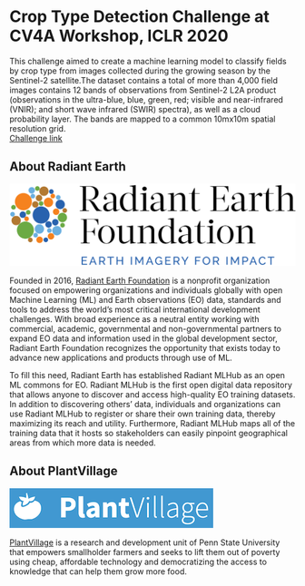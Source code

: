 # Crop Type Detection Challenge at CV4A Workshop, ICLR 2020


This challenge aimed to create a machine learning model to classify fields by crop type from images collected during the growing season by the Sentinel-2 satellite.The dataset contains a total of more than 4,000 field images contains 12 bands of observations from Sentinel-2 L2A product (observations in the ultra-blue, blue, green, red; visible and near-infrared (VNIR); and short wave infrared (SWIR) spectra), as well as a cloud probability layer. The bands are mapped to a common 10mx10m spatial resolution grid.  
[Challenge link ](https://zindi.africa/competitions/iclr-workshop-challenge-2-radiant-earth-computer-vision-for-crop-recognition/data)



## About Radiant Earth

![Radiant Logo](/_figures/radiantearth.png)

Founded in 2016, [Radiant Earth Foundation](www.radiant.earth) is a nonprofit organization focused on empowering organizations and individuals globally with open Machine Learning (ML) and Earth observations (EO) data, standards and tools to address the world’s most critical international development challenges. With broad experience as a neutral entity working with commercial, academic, governmental and non-governmental partners to expand EO data and information used in the global development sector, Radiant Earth Foundation recognizes the opportunity that exists today to advance new applications and products through use of ML.

To fill this need, Radiant Earth has established Radiant MLHub as an open ML commons for EO. Radiant MLHub is the first open digital data repository that allows anyone to discover and access high-quality EO training datasets. In addition to discovering others’ data, individuals and organizations can use Radiant MLHub to register or share their own training data, thereby maximizing its reach and utility. Furthermore, Radiant MLHub maps all of the training data that it hosts so stakeholders can easily pinpoint geographical areas from which more data is needed.


## About PlantVillage

![PlantVillage Logo](/_figures/plantvillage.png)

[PlantVillage](plantvillage.psu.edu) is a research and development unit of Penn State University that empowers smallholder farmers and seeks to lift them out of poverty using cheap, affordable technology and democratizing the access to knowledge that can help them grow more food.